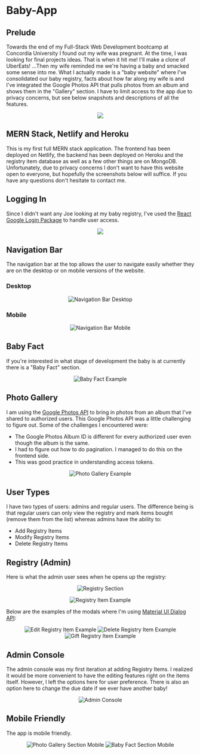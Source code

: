 # Baby-App
## Prelude
Towards the end of my Full-Stack Web Development bootcamp at Concordia University I found out my wife was pregnant. At the time, I was looking for final projects ideas. That is when it hit me! I'll make a clone of UberEats! ...Then my wife reminded me we're having a baby and smacked some sense into me. What I actually made is a "baby website" where I've consolidated our baby registry, facts about how far along my wife is and I've integrated the Google Photos API that pulls photos from an album and shows them in the "Gallery" section. I have to limit access to the app due to privacy concerns, but see below snapshots and descriptions of all the features.

<p align="center"><img src="./frontend/src/Assets/ReadMeSnapshot1.JPG"></p>

## MERN Stack, Netlify and Heroku
This is my first full MERN stack application. The frontend has been deployed on Netlify, the backend has been deployed on Heroku and the registry item database as well as a few other things are on MongoDB. Unfortunately, due to privacy concerns I don't want to have this website open to everyone, but hopefully the screenshots below will suffice. If you have any questions don't hesitate to contact me.

## Logging In
Since I didn't want any Joe looking at my baby registry, I've used the [React Google Login Package](https://www.npmjs.com/package/react-google-login) to handle user access.
<p align="center"><img src="./frontend/src/Assets/ReadMeSnapshot2.JPG"></p>

## Navigation Bar
The navigation bar at the top allows the user to navigate easily whether they are on the desktop or on mobile versions of the website.
### Desktop
<p align="center"><img alt="Navigation Bar Desktop" src="./frontend/src/Assets/ReadMeSnapshot3.jpg"></p>

### Mobile
<p align="center"><img alt="Navigation Bar Mobile" src="./frontend/src/Assets/ReadMeSnapshot4.JPG"></p>

## Baby Fact
If you're interested in what stage of development the baby is at currently there is a "Baby Fact" section.
<p align="center"><img alt="Baby Fact Example" src="./frontend/src/Assets/ReadMeSnapshot5.jpg"></p>

## Photo Gallery
I am using the [Google Photos API](https://developers.google.com/photos) to bring in photos from an album that I've shared to authorized users. This Google Photos API was a little challenging to figure out. Some of the challenges I encountered were:
* The Google Photos Album ID is different for every authorized user even though the album is the same.
* I had to figure out how to do pagination. I managed to do this on the frontend side.
* This was good practice in understanding access tokens.
<p align="center"><img alt="Photo Gallery Example" src="./frontend/src/Assets/ReadMeSnapshot6.jpg"></p>

## User Types
I have two types of users: admins and regular users. The difference being is that regular users can only view the registry and mark items bought (remove them from the list) whereas admins have the ability to:
* Add Registry Items
* Modify Registry Items
* Delete Registry Items

## Registry (Admin)
Here is what the admin user sees when he opens up the registry:
<p align="center"><img alt="Registry Section" src="./frontend/src/Assets/ReadMeSnapshot7.jpg"></p>
<p align="center"><img alt="Registry Item Example" src="./frontend/src/Assets/ReadMeSnapshot8.JPG"></p>

Below are the examples of the modals where I'm using [Material UI Dialog API](https://material-ui.com/api/dialog/):
<p align="center"><img alt="Edit Registry Item Example" src="./frontend/src/Assets/ReadMeSnapshot9.JPG">
<img alt="Delete Registry Item Example" src="./frontend/src/Assets/ReadMeSnapshot10.JPG">
<img alt="Gift Registry Item Example" src="./frontend/src/Assets/ReadMeSnapshot11.JPG"></p>

## Admin Console
The admin console was my first iteration at adding Registry Items. I realized it would be more convenient to have the editing features right on the items itself. However, I left the options here for user preference. There is also an option here to change the due date if we ever have another baby!
<p align="center"><img alt="Admin Console" src="./frontend/src/Assets/ReadMeSnapshot12.JPG"></p>

## Mobile Friendly
The app is mobile friendly.
<p align="center"><img alt="Photo Gallery Section Mobile" src="./frontend/src/Assets/ReadMeSnapshot13.JPG">
<img alt="Baby Fact Section Mobile" src="./frontend/src/Assets/ReadMeSnapshot14.JPG"></p>



